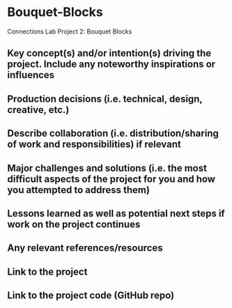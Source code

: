 # Bouquet-Blocks
Connections Lab Project 2: Bouquet Blocks


## Key concept(s) and/or intention(s) driving the project. Include any noteworthy inspirations or influences

## Production decisions (i.e. technical, design, creative, etc.)

## Describe collaboration (i.e. distribution/sharing of work and responsibilities) if relevant

## Major challenges and solutions (i.e. the most difficult aspects of the project for you and how you attempted to address them)

## Lessons learned as well as potential next steps if work on the project continues

## Any relevant references/resources

## Link to the project

## Link to the project code (GitHub repo)
